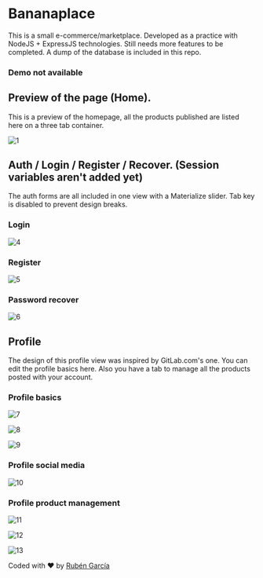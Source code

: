 # Bananaplace

This is a small e-commerce/marketplace. Developed as a practice with NodeJS + ExpressJS technologies. Still needs more features to be completed. A dump of the database is included in this repo.

### Demo not available

## Preview of the page (Home).

This is a preview of the homepage, all the products published are listed here on a three tab container.

![1](screenshots/home.png)


## Auth / Login / Register / Recover. (Session variables aren't added yet)

The auth forms are all included in one view with a Materialize slider. Tab key is disabled to prevent design breaks.

### Login

![4](screenshots/login.png)

### Register

![5](screenshots/register.png)

### Password recover

![6](screenshots/recover.png)

## Profile

The design of this profile view was inspired by GitLab.com's one. You can edit the profile basics here. Also you have a tab to manage all the products posted with your account.

### Profile basics

![7](screenshots/profile1.png)

![8](screenshots/profile2.png)

![9](screenshots/profile3.png)

### Profile social media

![10](screenshots/profile4.png)

### Profile product management

![11](screenshots/profile5.png)

![12](screenshots/profile6.png)

![13](screenshots/profile5.png)



Coded with :heart: by [Rubén García](https://rubengarcia.herokuapp.com/)
